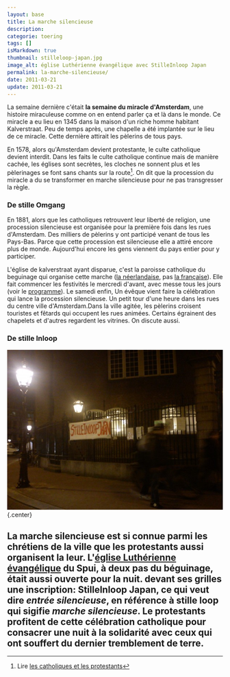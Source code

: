```yaml
---
layout: base
title: La marche silencieuse
description: 
categorie: toering
tags: []
isMarkdown: true
thumbnail: stilleloop-japan.jpg
image_alt: église Luthérienne évangélique avec StilleInloop Japan
permalink: la-marche-silencieuse/
date: 2011-03-21
update: 2011-03-21
---
```




La semaine dernière c'était **la semaine du miracle d'Amsterdam**, une histoire miraculeuse comme on en entend parler ça et là dans le monde. Ce miracle a eu lieu en 1345 dans la maison d'un riche homme habitant Kalverstraat. Peu de temps après, une chapelle a été implantée sur le lieu de ce miracle. Cette dernière attirait les pèlerins de tous pays.

En 1578, alors qu'Amsterdam devient protestante, le culte catholique devient interdit. Dans les faits le culte catholique continue mais de manière cachée, les églises sont secrètes, les cloches ne sonnent plus et les pèlerinages se font sans chants sur la route[^1]. On dit que la procession du miracle a du se transformer en marche silencieuse pour ne pas transgresser la règle.

### De stille Omgang

En 1881, alors que les catholiques retrouvent leur liberté de religion, une procession silencieuse est organisée pour la première fois dans les rues d'Amsterdam. Des milliers de pèlerins y ont participé venant de tous les Pays-Bas. Parce que cette procession est silencieuse elle a attiré encore plus de monde. Aujourd'hui encore les gens viennent du pays entier pour y participer.

L'église de kalverstraat ayant disparue, c'est la paroisse catholique du beguinage qui organise cette marche ([la néerlandaise](http://www.begijnhofamsterdam.nl/), pas [la française](/bonne-fete-pascales)). Elle fait commencer les festivités le mercredi d'avant, avec messe tous les jours (voir le [programme](http://www.begijnhofamsterdam.nl/images/stories/frontpage/2011mirakelweek.jpg)). Le samedi enfin, Un évêque vient faire la célébration qui lance la procession silencieuse. Un petit tour d'une heure dans les rues du centre ville d'Amsterdam.Dans la ville agitée, les pèlerins croisent touristes et fêtards qui occupent les rues animées. Certains égrainent des chapelets et d'autres regardent les vitrines. On discute aussi.

### De stille Inloop

![église Luthérienne évangélique avec StilleInloop Japan](stilleloop-japan.jpg){.center}

La marche silencieuse est si connue parmi les chrétiens de la ville que les protestants aussi organisent la leur. L'[église Luthérienne évangélique](http://www.luthersamsterdam.nl/oudeluthersekerk/index.html) du Spui, à deux pas du béguinage, était aussi ouverte pour la nuit. devant ses grilles une inscription: **StilleInloop Japan**, ce qui veut dire *entrée silencieuse*, en référence à **stille loop** qui sigifie *marche silencieuse*. Le protestants profitent de cette célébration catholique pour consacrer une nuit à la solidarité avec ceux qui ont souffert du dernier tremblement de terre.
---
[^1]: Lire [les catholiques et les protestants](/catholiques-et-protestants)